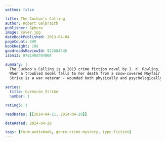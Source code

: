 ```yaml
---
vetted: false

title: The Cuckoo's Calling
author: Robert Galbraith
publisher: Sphere
image: cover.jpg
dateBookPublished: 2013-04-04
pageCount: 449
bookHeight: 198
goodreadsReviewId: 922604545
isbn13: 9781408704004

summary: |
  The Cuckoo's Calling is a 2013 crime fiction novel by J. K. Rowling, published under the pseudonym Robert Galbraith.
  When a troubled model falls to her death from a snow-covered Mayfair balcony, it is assumed that she has committed suicide. However, her brother has his doubts, and calls in private investigator Cormoran Strike to look into the case.
  Strike is a war veteran - wounded both physically and psychologically - and his life is in disarray. The case gives him a financial lifeline, but it comes at a personal cost: the more he delves into the young model's complex world, the darker things get and the closer he gets to terrible danger…

series:
  title: Cormoran Strike
  number: 1

rating5: 3

readDates: [[2014-04-21, 2014-04-28]]

dateRated: 2014-04-28

tags: [form-audiobook, genre-crime-mystery, type-fiction]
---
```


